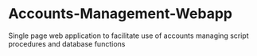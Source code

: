 # Accounts-Management-Webapp
Single page web application to facilitate use of accounts managing script procedures and database functions
